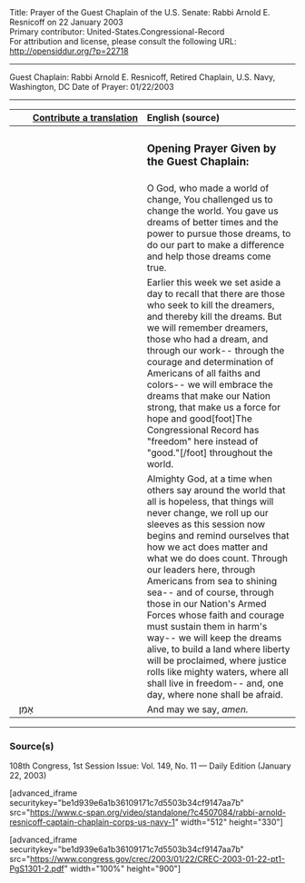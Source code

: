 <html>
<head></head>
<body>
Title: Prayer of the Guest Chaplain of the U.S. Senate: Rabbi Arnold E. Resnicoff on 22 January 2003<br />
Primary contributor: United-States.Congressional-Record<br />
For attribution and license, please consult the following URL: <a href="http://opensiddur.org/?p=22718">http://opensiddur.org/?p=22718</a>
<p />
<hr />

Guest Chaplain: Rabbi Arnold E. Resnicoff, Retired Chaplain, U.S. Navy, Washington, DC
Date of Prayer: 01/22/2003

<hr />

<table style="margin-left: auto;margin-right: auto;" class="draggable">
<thead><tr><th id="x" style="text-align: right;"><a href="/contributing/upload/">Contribute a translation</a></th><th style="text-align: left;">English (source)</th></tr></thead>
<tbody>
<tr><td style="vertical-align:top;" width="46%">
<div class="liturgy"><span lang="he">

</span></div></td>
 
<td style="vertical-align:top;" width="53%">
<div class="english">
<h3>Opening Prayer Given by the Guest Chaplain:</h3>
</div></td></tr>


<tr><td style="vertical-align:top;" width="46%">
<div class="liturgy"><span lang="he">

</span></div></td>
 
<td style="vertical-align:top;" width="53%">
<div class="english">
O God, who made a world of change, 
You challenged us to change the world. 
You gave us dreams of better times 
and the power to pursue those dreams, 
to do our part to make a difference 
and help those dreams come true.
</div></td></tr>


<tr><td style="vertical-align:top;" width="46%">
<div class="liturgy"><span lang="he">

</span></div></td>
 
<td style="vertical-align:top;" width="53%">
<div class="english">
Earlier this week we set aside a day 
to recall that there are those who seek to kill the dreamers, 
and thereby kill the dreams. 
But we will remember dreamers, those who had a dream, 
and through our work--
through the courage and determination of Americans of all faiths and colors--
we will embrace the dreams that make our Nation strong, 
that make us a force for hope and good[foot]The Congressional Record has "freedom" here instead of "good."[/foot] throughout the world.
</div></td></tr>


<tr><td style="vertical-align:top;" width="46%">
<div class="liturgy"><span lang="he">

</span></div></td>
 
<td style="vertical-align:top;" width="53%">
<div class="english">
Almighty God, 
at a time when others say around the world that all is hopeless, 
that things will never change, 
we roll up our sleeves as this session now begins 
and remind ourselves 
that how we act does matter and what we do does count. 
Through our leaders here, 
through Americans from sea to shining sea--
and of course, 
through those in our Nation's Armed Forces 
whose faith and courage must sustain them in harm's way--
we will keep the dreams alive, 
to build a land where liberty will be proclaimed, 
where justice rolls like mighty waters, 
where all shall live in freedom--
and, one day, 
where none shall be afraid. 
</div></td></tr>


<tr><td style="vertical-align:top;" width="46%">
<div class="liturgy"><span lang="he">
&nbsp;
אָמֵן׃
</span></div></td>
 
<td style="vertical-align:top;" width="53%">
<div class="english">
And may we say, 
<em>amen.</em>
</div></td></tr>
</tbody></table>

<hr />

<h3>Source(s)</h3>

108th Congress, 1st Session
Issue: Vol. 149, No. 11 — Daily Edition (January 22, 2003)

[advanced_iframe securitykey="be1d939e6a1b36109171c7d5503b34cf9147aa7b" src="https://www.c-span.org/video/standalone/?c4507084/rabbi-arnold-resnicoff-captain-chaplain-corps-us-navy-1" width="512" height="330"]

[advanced_iframe securitykey="be1d939e6a1b36109171c7d5503b34cf9147aa7b" src="https://www.congress.gov/crec/2003/01/22/CREC-2003-01-22-pt1-PgS1301-2.pdf" width="100%" height="900"]
</body>
</html>